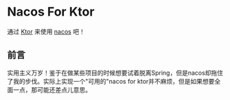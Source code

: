# Nacos For Ktor
通过 [Ktor](https://ktor.io) 来使用 [nacos](https://nacos.io/) 吧！


## 前言
实用主义万岁！鉴于在做某些项目的时候想要试着脱离Spring，但是nacos却拖住了我的步伐。实际上实现一个"可用的"nacos for ktor并不麻烦，但是如果想要全面一点，那可能还差点儿意思。


